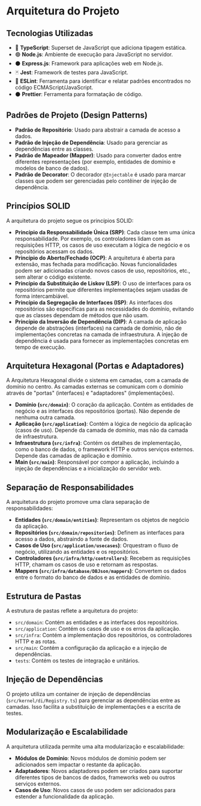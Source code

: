 # Arquitetura do Projeto

## Tecnologias Utilizadas

- 🔷 **TypeScript**: Superset de JavaScript que adiciona tipagem estática.
- 🟢 **Node.js**: Ambiente de execução para JavaScript no servidor.
- ⚫ **Express.js**: Framework para aplicações web em Node.js.
- 🃏 **Jest**: Framework de testes para JavaScript.
- 🔵 **ESLint**: Ferramenta para identificar e relatar padrões encontrados no código ECMAScript/JavaScript.
- ⚫ **Prettier**: Ferramenta para formatação de código.

## Padrões de Projeto (Design Patterns)

- **Padrão de Repositório**: Usado para abstrair a camada de acesso a dados.
- **Padrão de Injeção de Dependência**: Usado para gerenciar as dependências entre as classes.
- **Padrão de Mapeador (Mapper)**: Usado para converter dados entre diferentes representações (por exemplo, entidades de domínio e modelos de banco de dados).
- **Padrão de Decorator**: O decorador `@Injectable` é usado para marcar classes que podem ser gerenciadas pelo contêiner de injeção de dependência.

## Princípios SOLID

A arquitetura do projeto segue os princípios SOLID:

- **Princípio da Responsabilidade Única (SRP)**: Cada classe tem uma única responsabilidade. Por exemplo, os controladores lidam com as requisições HTTP, os casos de uso executam a lógica de negócio e os repositórios acessam os dados.
- **Princípio do Aberto/Fechado (OCP)**: A arquitetura é aberta para extensão, mas fechada para modificação. Novas funcionalidades podem ser adicionadas criando novos casos de uso, repositórios, etc., sem alterar o código existente.
- **Princípio da Substituição de Liskov (LSP)**: O uso de interfaces para os repositórios permite que diferentes implementações sejam usadas de forma intercambiável.
- **Princípio da Segregação de Interfaces (ISP)**: As interfaces dos repositórios são específicas para as necessidades do domínio, evitando que as classes dependam de métodos que não usam.
- **Princípio da Inversão de Dependência (DIP)**: A camada de aplicação depende de abstrações (interfaces) na camada de domínio, não de implementações concretas na camada de infraestrutura. A injeção de dependência é usada para fornecer as implementações concretas em tempo de execução.

## Arquitetura Hexagonal (Portas e Adaptadores)

A Arquitetura Hexagonal divide o sistema em camadas, com a camada de domínio no centro. As camadas externas se comunicam com o domínio através de "portas" (interfaces) e "adaptadores" (implementações).

- **Domínio (`src/domain`)**: O coração da aplicação. Contém as entidades de negócio e as interfaces dos repositórios (portas). Não depende de nenhuma outra camada.
- **Aplicação (`src/application`)**: Contém a lógica de negócio da aplicação (casos de uso). Depende da camada de domínio, mas não da camada de infraestrutura.
- **Infraestrutura (`src/infra`)**: Contém os detalhes de implementação, como o banco de dados, o framework HTTP e outros serviços externos. Depende das camadas de aplicação e domínio.
- **Main (`src/main`)**: Responsável por compor a aplicação, incluindo a injeção de dependências e a inicialização do servidor web.

## Separação de Responsabilidades

A arquitetura do projeto promove uma clara separação de responsabilidades:

- **Entidades (`src/domain/entities`)**: Representam os objetos de negócio da aplicação.
- **Repositórios (`src/domain/repositories`)**: Definem as interfaces para acesso a dados, abstraindo a fonte de dados.
- **Casos de Uso (`src/application/usecases`)**: Orquestram o fluxo de negócio, utilizando as entidades e os repositórios.
- **Controladores (`src/infra/http/controllers`)**: Recebem as requisições HTTP, chamam os casos de uso e retornam as respostas.
- **Mappers (`src/infra/database/DBJson/mappers`)**: Convertem os dados entre o formato do banco de dados e as entidades de domínio.

## Estrutura de Pastas

A estrutura de pastas reflete a arquitetura do projeto:

- `src/domain`: Contém as entidades e as interfaces dos repositórios.
- `src/application`: Contém os casos de uso e os erros da aplicação.
- `src/infra`: Contém a implementação dos repositórios, os controladores HTTP e as rotas.
- `src/main`: Contém a configuração da aplicação e a injeção de dependências.
- `tests`: Contém os testes de integração e unitários.

## Injeção de Dependências

O projeto utiliza um container de injeção de dependências (`src/kernel/di/Registry.ts`) para gerenciar as dependências entre as camadas. Isso facilita a substituição de implementações e a escrita de testes.

## Modularização e Escalabilidade

A arquitetura utilizada permite uma alta modularização e escalabilidade:

- **Módulos de Domínio**: Novos módulos de domínio podem ser adicionados sem impactar o restante da aplicação.
- **Adaptadores**: Novos adaptadores podem ser criados para suportar diferentes tipos de bancos de dados, frameworks web ou outros serviços externos.
- **Casos de Uso**: Novos casos de uso podem ser adicionados para estender a funcionalidade da aplicação.
